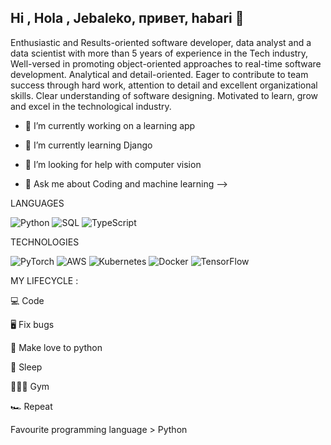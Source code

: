 ## Hi , Hola ,  Jebaleko,  привет,  habari   👋


Enthusiastic and Results-oriented software developer, data analyst and a data scientist with more than 5 years of experience in the Tech industry, Well-versed in promoting object-oriented approaches to real-time software development. Analytical and detail-oriented. Eager to contribute to team success through hard work, attention to detail and excellent organizational skills. Clear understanding of software designing. Motivated to learn, grow and excel in the technological industry.

- 🔭 I’m currently working on a learning app

- 🌱 I’m currently learning Django
- 🤔 I’m looking for help with computer vision
- 💬 Ask me about Coding and machine learning 
-->


LANGUAGES

![Python](https://github.com/user-attachments/assets/12ec3b94-8d87-49d8-97c7-9e22ee02e63f)  ![SQL](https://github.com/user-attachments/assets/15516d91-a2a9-4379-b336-f305a3588d90) ![TypeScript](https://github.com/user-attachments/assets/c42621e6-0b7e-4e64-bbb1-3e27af01c23f) 


TECHNOLOGIES

![PyTorch](https://github.com/user-attachments/assets/815aae8d-d283-43e6-b30b-14cf1837cb4f)  ![AWS](https://github.com/user-attachments/assets/20ef2909-11ce-42b1-be23-ebbe4326c591)  ![Kubernetes](https://github.com/user-attachments/assets/6478c8ab-d0eb-4835-9b6d-8c2a4c63e986)   ![Docker](https://github.com/user-attachments/assets/679cc97e-cab9-425c-8e87-00e5b744ddb2)    ![TensorFlow](https://github.com/user-attachments/assets/58ea4777-40a3-4f91-a7b1-3bf17fa42337)



MY LIFECYCLE :

  💻 Code
  
  🖥️ Fix bugs
  
  🐍 Make love to python
  
  🫠  Sleep 

  🏋🏿‍♂️  Gym
  
  🏎️  Repeat




Favourite programming language > Python 
